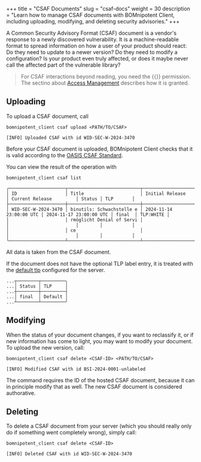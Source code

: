 +++
title = "CSAF Documents"
slug = "csaf-docs"
weight = 30
description = "Learn how to manage CSAF documents with BOMnipotent Client, including uploading, modifying, and deleting security advisories."
+++

A Common Security Advisory Format (CSAF) document is a vendor's response to a newly discovered vulnerability. It is a machine-readable format to spread information on how a user of your product should react: Do they need to update to a newer version? Do they need to modify a configuration? Is your product even truly affected, or does it maybe never call the affected part of the vulnerable library?

> For CSAF interactions beyond reading, you need the {{<csaf-management-en>}} permission. The sectino about [Access Management](/client/manager/access-management/) describes how it is granted.

## Uploading

To upload a CSAF document, call
```
bomnipotent_client csaf upload <PATH/TO/CSAF>
```

``` {wrap="false" title="output"}
[INFO] Uploaded CSAF with id WID-SEC-W-2024-3470
```

Before your CSAF document is uploaded, BOMnipotent Client checks that it is valid according to the [OASIS CSAF Standard](https://docs.oasis-open.org/csaf/csaf/v2.0/os/csaf-v2.0-os.html#61-mandatory-tests).

You can view the result of the operation with
```
bomnipotent_client csaf list
```
``` {wrap="false" title="output"}
╭─────────────────────┬───────────────────────────┬─────────────────────────┬─────────────────────────┬────────┬───────────╮
│ ID                  │ Title                     │ Initial Release         │ Current Release         │ Status │ TLP       │
├─────────────────────┼───────────────────────────┼─────────────────────────┼─────────────────────────┼────────┼───────────┤
│ WID-SEC-W-2024-3470 │ binutils: Schwachstelle e │ 2024-11-14 23:00:00 UTC │ 2024-11-17 23:00:00 UTC │ final  │ TLP:WHITE │
│                     │ rmöglicht Denial of Servi │                         │                         │        │           │
│                     │ ce                        │                         │                         │        │           │
╰─────────────────────┴───────────────────────────┴─────────────────────────┴─────────────────────────┴────────┴───────────╯
```

All data is taken from the CSAF document.

If the document does not have the optional TLP label entry, it is treated with the [default tlp](/server/configuration/optional/tlp-config/) configured for the server.


``` {wrap="false" title="output"}
...┬────────┬─────────╮
...│ Status │ TLP     │
...┼────────┼─────────┤
...│ final  │ Default │
...┴────────┴─────────╯
```


## Modifying

When the status of your document changes, if you want to reclassify it, or if new information has come to light, you may want to modify your document. To upload the new version, call:

```
bomnipotent_client csaf delete <CSAF-ID> <PATH/TO/CSAF>
```
``` {wrap="false" title="output"}
[INFO] Modified CSAF with id BSI-2024-0001-unlabeled
```

The command requires the ID of the hosted CSAF document, because it can in principle modify that as well. The new CSAF document is considered authorative.

## Deleting

To delete a CSAF document from your server (which you should really only do if something went completely wrong), simply call:
```
bomnipotent_client csaf delete <CSAF-ID>
```
``` {wrap="false" title="output"}
[INFO] Deleted CSAF with id WID-SEC-W-2024-3470
```
